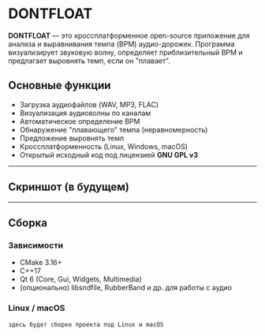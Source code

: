 # DONTFLOAT

**DONTFLOAT** — это кроссплатформенное open-source приложение для анализа и выравнивания темпа (BPM) аудио-дорожек. Программа визуализирует звуковую волну, определяет приблизительный BPM и предлагает выровнять темп, если он "плавает".

## Основные функции

- Загрузка аудиофайлов (WAV, MP3, FLAC)
- Визуализация аудиоволны по каналам
- Автоматическое определение BPM
- Обнаружение "плавающего" темпа (неравномерность)
- Предложение выровнять темп
- Кроссплатформенность (Linux, Windows, macOS)
- Открытый исходный код под лицензией **GNU GPL v3**

---

## Скриншот (в будущем)
<!-- ![Screenshot](assets/screenshots/main_ui.png) -->

---

## Сборка

### Зависимости

- CMake 3.16+
- C++17
- Qt 6 (Core, Gui, Widgets, Multimedia)
- (опционально) libsndfile, RubberBand и др. для работы с аудио

### Linux / macOS

```bash
здесь будет сборке проекта под Linux и macOS
